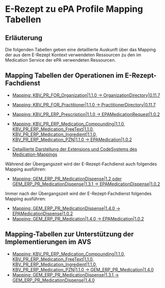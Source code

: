 # E-Rezept zu ePA Profile Mapping Tabellen

## Erläuterung
Die folgenden Tabellen geben eine detaillierte Auskunft über das Mapping der aus dem E-Rezept Kontext verwendeten Ressourcen zu den im Medication Service der ePA verwendeten Ressourcen.

## Mapping Tabellen der Operationen im E-Rezept-Fachdienst
- [Mapping: KBV_PR_FOR_Organization\|1.1.0 -> OrganizationDirectory\|0.11.7](https://gematik.github.io/api-erp/erp_epa_mapping_details/KBV_PR_FOR_Organization%7C1.1.0_to_OrganizationDirectory%7C0.11.7.html)
- [Mapping: KBV_PR_FOR_Practitioner\|1.1.0 -> PractitionerDirectory\|0.11.7](https://gematik.github.io/api-erp/erp_epa_mapping_details/KBV_PR_FOR_Practitioner%7C1.1.0_to_PractitionerDirectory%7C0.11.7.html)
- [Mapping: KBV_PR_ERP_Prescription\|1.1.0 -> EPAMedicationRequest\|1.0.2](https://gematik.github.io/api-erp/erp_epa_mapping_details/KBV_PR_ERP_Prescription%7C1.1.0_to_EPAMedicationRequest%7C1.0.2.html)
- [Mapping: KBV_PR_ERP_Medication_Compounding\|1.1.0, KBV_PR_ERP_Medication_FreeText\|1.1.0, KBV_PR_ERP_Medication_Ingredient\|1.1.0, KBV_PR_ERP_Medication_PZN\|1.1.0 -> EPAMedication\|1.0.2](https://gematik.github.io/api-erp/erp_epa_mapping_details/KBV_PR_ERP_Medication_Compounding%7C1.1.0_KBV_PR_ERP_Medication_FreeText%7C1.1.0_KBV_PR_ERP_Medication_Ingredient%7C1.1.0_KBV_PR_ERP_Medication_PZN%7C1.1.0_to_EPAMedication%7C1.0.2.html)

- [Detaillierte Darstellung der Extensions und CodeSystems des Medication-Mappings](https://gematik.github.io/api-erp/erp_epa_mapping_details/Mapping_Codesystems_and_Extensions_details)

Während der Übergangszeit wird der E-Rezept-Fachdienst auch folgendes Mapping ausführen:
- [Mapping: GEM_ERP_PR_MedicationDispense\|1.2 oder GEM_ERP_PR_MedicationDispense\|1.3.1 -> EPAMedicationDispense\|1.0.2](https://gematik.github.io/api-erp/erp_epa_mapping_details/GEM_ERP_PR_MedicationDispense%7C1.3.1_to_EPAMedicationDispense%7C1.0.2.html)

Immer nach der Übergangszeit wird der E-Rezept-Fachdienst folgendes Mapping ausführen:
- [Mapping: GEM_ERP_PR_MedicationDispense\|1.4.0 -> EPAMedicationDispense\|1.0.2](https://gematik.github.io/api-erp/erp_epa_mapping_details/GEM_ERP_PR_MedicationDispense%7C1.4.0_to_EPAMedicationDispense%7C1.0.2.html)
- [Mapping: GEM_ERP_PR_Medication\|1.4.0 -> EPAMedication\|1.0.2](https://gematik.github.io/api-erp/erp_epa_mapping_details/GEM_ERP_PR_Medication%7C1.4.0_to_EPAMedication%7C1.0.2.html)

## Mapping-Tabellen zur Unterstützung der Implementierungen im AVS

- [Mapping: KBV_PR_ERP_Medication_Compounding\|1.1.0, KBV_PR_ERP_Medication_FreeText\|1.1.0, KBV_PR_ERP_Medication_Ingredient\|1.1.0, KBV_PR_ERP_Medication_PZN\|1.1.0 -> GEM_ERP_PR_Medication\|1.4.0](https://gematik.github.io/api-erp/erp_epa_mapping_details/KBV_PR_ERP_Medication_Compounding%7C1.1.0_KBV_PR_ERP_Medication_FreeText%7C1.1.0_KBV_PR_ERP_Medication_Ingredient%7C1.1.0_KBV_PR_ERP_Medication_PZN%7C1.1.0_to_GEM_ERP_PR_Medication%7C1.4.0.html)
- [Mapping: GEM_ERP_PR_MedicationDispense\|1.3.1 -> GEM_ERP_PR_MedicationDispense\|1.4.0](https://gematik.github.io/api-erp/erp_epa_mapping_details/GEM_ERP_PR_MedicationDispense%7C1.3.1_to_GEM_ERP_PR_MedicationDispense%7C1.4.0.html)